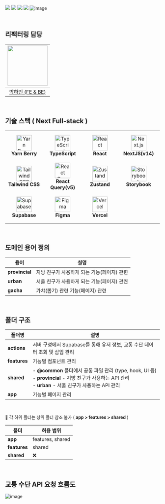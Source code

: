 ![](https://velog.velcdn.com/images/mintmin0320/post/2cf64691-aede-4f7a-b030-f5750231853b/image.png)
![](https://velog.velcdn.com/images/mintmin0320/post/1b4b0325-700a-4448-ba28-9c8483089de5/image.png)
![](https://velog.velcdn.com/images/mintmin0320/post/f443a04d-8e44-48ed-9515-dd76224f9b27/image.png)
![](https://velog.velcdn.com/images/mintmin0320/post/5d0c2e39-d443-42b1-8247-fe526f8d531b/image.png)
![image](https://github.com/user-attachments/assets/6db8a36b-7266-4a9d-a223-7870e840282b)

<br/>

## 리팩터링 담당

| <img src="https://avatars.githubusercontent.com/u/114549939?v=4" width="130" height="130"> |
| :---------------------------------------------------------------------------------------: |
|                         [박하민 (FE & BE)](https://github.com/mintmin0320)                         |   

<br/>

## 기술 스택 ( Next Full-stack )

<table>
  <tr>
    <td align="center" width="180" height="100">
      <img width="50" src="https://noticon-static.tammolo.com/dgggcrkxq/image/upload/v1566912854/noticon/cip7txxbjtlhbtmlytb7.jpg" alt="Yarn Berry"/>
      <br/><b>Yarn Berry</b>
    </td>
    <td align="center" width="180" height="100">
      <img width="50" src="https://user-images.githubusercontent.com/25181517/183890598-19a0ac2d-e88a-4005-a8df-1ee36782fde1.png" alt="TypeScript"/>
      <br/><b>TypeScript</b>
    </td>
    <td align="center" width="180" height="100">
      <img width="50" src="https://user-images.githubusercontent.com/25181517/183897015-94a058a6-b86e-4e42-a37f-bf92061753e5.png" alt="React"/>
      <br/><b>React</b>
    </td>
    <td align="center" width="180" height="100">
      <img width="50" src="https://noticon-static.tammolo.com/dgggcrkxq/image/upload/v1566879300/noticon/fvty9lnsbjol5lq9u3by.svg" alt="Next.js"/>
      <br/><b>NextJS(v14)</b>
    </td>
  </tr>
  <tr>
    <td align="center" width="180" height="100">
      <img width="50" src="https://noticon-static.tammolo.com/dgggcrkxq/image/upload/v1657314490/noticon/ur8spzfcq4acw7ijp68v.png" alt="Tailwind CSS"/>
      <br/><b>Tailwind CSS</b>
    </td>
    <td align="center" width="180" height="100">
      <img width="50" src="https://noticon-static.tammolo.com/dgggcrkxq/image/upload/v1631622784/noticon/zwush4y3u0mgamlck9bq.png" alt="React Query"/>
      <br/><b>React Query(v5)</b>
    </td>
    <td align="center" width="180" height="100">
      <img width="50" src="https://noticon-static.tammolo.com/dgggcrkxq/image/upload/v1675253316/noticon/gg2mfsvpu2aje4f8rpuc.png" alt="Zustand"/>
      <br/><b>Zustand</b>
    </td>
    <td align="center" width="180" height="100">
      <img width="50" src="https://noticon-static.tammolo.com/dgggcrkxq/image/upload/v1566952480/noticon/fyec5eye4l6hyxlpfxze.png" alt="Storybook"/>
      <br/><b>Storybook</b>
    </td>
  </tr>
  <tr>
    <td align="center" width="180" height="100">
      <img width="50" src="https://noticon-static.tammolo.com/dgggcrkxq/image/upload/v1720579881/noticon/lxhyu7xo7ujsxvuxmiuc.png" alt="Supabase"/>
      <br/><b>Supabase</b>
    </td>
    <td align="center" width="180" height="100">
      <img width="50" src="https://noticon-static.tammolo.com/dgggcrkxq/image/upload/v1608448196/noticon/a0fgk99dgqtyrwwmqsbt.png" alt="Figma"/>
      <br/><b>Figma</b>
    </td>
    <td align="center" width="180" height="100">
      <img width="50" src="https://noticon-static.tammolo.com/dgggcrkxq/image/upload/v1679312641/noticon/rx8rni4npifrbo9ckxmt.png" alt="Vercel"/>
      <br/><b>Vercel</b>
    </td>
  </tr>
</table>

<br/>

## 도메인 용어 정의

| 용어      | 설명    |
|-------------|-----------------|
| **provincial**  |  지방 친구가 사용하게 되는 기능(페이지) 관련 |
| **urban** | 	서울 친구가 사용하게 되는 기능(페이지) 관련 |
| **gacha**   |	가챠(뽑기) 관련 기능(페이지) 관련  |


<br/>

## 폴더 구조

| 폴더명      | 설명                                                                                       |
|-------------|--------------------------------------------------------------------------------------------|
| **actions**  | 서버 구성에서 Supabase를 통해 유저 정보, 교통 수단 데이터 조회 및 삽입 관리                          |
| **features** | 기능별 컴포넌트 관리                                                                         |
| **shared**   | - **@common** 폴더에서 공통 파일 관리 (type, hook, UI 등) <br> - **provincial** - 지방 친구가 사용하는 API 관리 <br> - **urban** - 서울 친구가 사용하는 API 관리 |
| **app**      | 기능별 페이지 관리                                                                          |

<br/>

📌 각 하위 폴더는 상위 폴더 참조 불가 ( **app > features > shared** )

| 폴더      | 허용 범위                                                                                       |
|-------------|-----------------|
| **app**  |  features, shared |
| **features** | 	shared |
| **shared**   |	❌ |

<br/>

## 교통 수단 API 요청 흐름도

![image](https://github.com/user-attachments/assets/ce299006-5af8-4c3c-ad68-57ea61c6359a)





<br/>
<br/>
